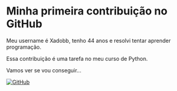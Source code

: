 
# Minha primeira contribuição no GitHub

Meu username é Xadobb, tenho 44 anos e resolvi tentar aprender programação.

Essa contribuição é uma tarefa no meu curso de Python.

Vamos ver se vou conseguir...

[![GitHub](https://img.shields.io/badge/GitHub-100000?style=for-the-badge&logo=github&logoColor=white)](https://github.com/Xadobb)